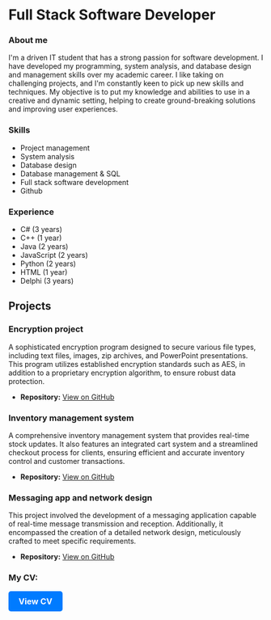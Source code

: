# Full Stack Software Developer

### About me
I'm a driven IT student that has a strong passion for software development. I have developed my programming, system analysis, and database design and management skills over my academic career. I like taking on challenging projects, and I'm constantly keen to pick up new skills and techniques. My objective is to put my knowledge and abilities to use in a creative and dynamic setting, helping to create ground-breaking solutions and improving user experiences.

### Skills
- Project management
- System analysis
- Database design
- Database management & SQL
- Full stack software development
- Github

### Experience
- C# (3 years)
- C++ (1 year)
- Java (2 years)
- JavaScript (2 years)
- Python (2 years)
- HTML (1 year)
- Delphi (3 years)

## Projects

### Encryption project
A sophisticated encryption program designed to secure various file types, including text files, images, zip archives, and PowerPoint presentations. This program utilizes established encryption standards such as AES, in addition to a proprietary encryption algorithm, to ensure robust data protection.
- **Repository:** [View on GitHub](https://github.com/JL-Coetzee/Encryption-project)

### Inventory management system
A comprehensive inventory management system that provides real-time stock updates. It also features an integrated cart system and a streamlined checkout process for clients, ensuring efficient and accurate inventory control and customer transactions.
- **Repository:** [View on GitHub](https://github.com/JL-Coetzee/Inventory-management-system)

### Messaging app and network design
This project involved the development of a messaging application capable of real-time message transmission and reception. Additionally, it encompassed the creation of a detailed network design, meticulously crafted to meet specific requirements.
- **Repository:** [View on GitHub](https://github.com/JL-Coetzee/Network-design-and-chat-app)

### My CV:

<a href="assests/img/JohanLouisCoetzee_CV.pdf" target="_blank" style="display: inline-block; padding: 10px 20px; font-size: 16px; font-weight: bold; color: white; background-color: #007bff; text-align: center; text-decoration: none; border-radius: 5px;">View CV</a>


